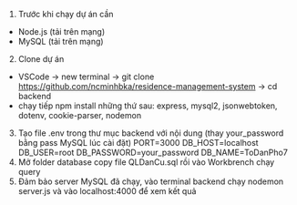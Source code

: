 1. Trước khi chạy dự án cần
- Node.js (tải trên mạng)
- MySQL (tải trên mạng)
2. Clone dự án
- VSCode -> new terminal -> git clone https://github.com/ncminhbka/residence-management-system -> cd backend
- chạy tiếp npm install những thứ sau: express, mysql2, jsonwebtoken, dotenv, cookie-parser, nodemon
3. Tạo file .env trong thư mục backend với nội dung (thay your_password bằng pass MySQL lúc cài đặt)
  PORT=3000
  DB_HOST=localhost
  DB_USER=root
  DB_PASSWORD=your_password
  DB_NAME=ToDanPho7
4. Mở folder database copy file QLDanCu.sql rồi vào Workbrench chạy query 
5. Đảm bảo server MySQL đã chạy, vào terminal backend chạy nodemon server.js và vào localhost:4000 để xem kết quả
